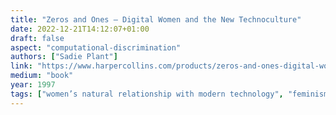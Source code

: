 ```yaml
---
title: "Zeros and Ones – Digital Women and the New Technoculture"
date: 2022-12-21T14:12:07+01:00
draft: false
aspect: "computational-discrimination"
authors: ["Sadie Plant"]
link: "https://www.harpercollins.com/products/zeros-and-ones-digital-women-and-the-new-technoculture-sadie-plant?variant=32173198573602"
medium: "book"
year: 1997
tags: ["women’s natural relationship with modern technology", "feminism, machines and in particular, information technology"]
---
```

